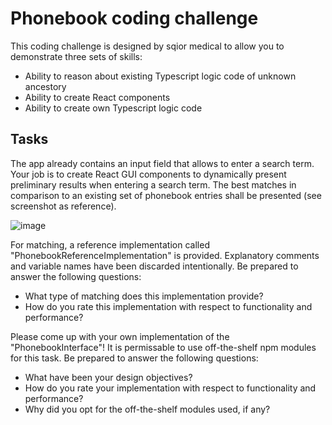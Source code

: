# Phonebook coding challenge

This coding challenge is designed by sqior medical to allow you to demonstrate three sets of skills:
* Ability to reason about existing Typescript logic code of unknown ancestory
* Ability to create React components
* Ability to create own Typescript logic code

## Tasks

The app already contains an input field that allows to enter a search term.
Your job is to create React GUI components to dynamically present preliminary results when entering a search term.
The best matches in comparison to an existing set of phonebook entries shall be presented (see screenshot as reference).

![image](https://user-images.githubusercontent.com/102817241/236702010-4ee50ae4-f287-4d79-aef8-4e0a83f5e509.png)

For matching, a reference implementation called "PhonebookReferenceImplementation" is provided.
Explanatory comments and variable names have been discarded intentionally.
Be prepared to answer the following questions:
* What type of matching does this implementation provide?
* How do you rate this implementation with respect to functionality and performance?

Please come up with your own implementation of the "PhonebookInterface"!
It is permissable to use off-the-shelf npm modules for this task.
Be prepared to answer the following questions:
* What have been your design objectives?
* How do you rate your implementation with respect to functionality and performance?
* Why did you opt for the off-the-shelf modules used, if any?

